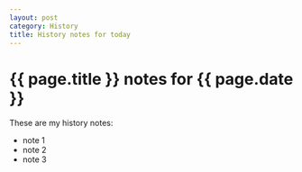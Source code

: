 ```yaml
---
layout: post
category: History
title: History notes for today
---
```


# {{ page.title }} notes for {{ page.date }}

These are my history notes:

- note 1
- note 2
- note 3